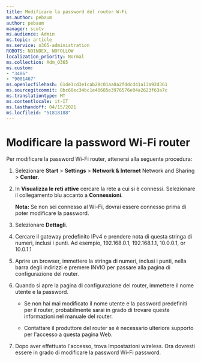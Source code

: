 ```yaml
---
title: Modificare la password del router W-Fi
ms.author: pebaum
author: pebaum
manager: scotv
ms.audience: Admin
ms.topic: article
ms.service: o365-administration
ROBOTS: NOINDEX, NOFOLLOW
localization_priority: Normal
ms.collection: Adm_O365
ms.custom:
- "3486"
- "9001467"
ms.openlocfilehash: 61de1cd3e1cab28c01aa0a2fddcd41a13a92d361
ms.sourcegitcommit: 8bc60ec34bc1e40685e3976576e04a2623f63a7c
ms.translationtype: MT
ms.contentlocale: it-IT
ms.lasthandoff: 04/15/2021
ms.locfileid: "51818188"
---
```

# <a name="change-your-wi-fi-router-password"></a>Modificare la password Wi-Fi router

Per modificare la password Wi-Fi router, attenersi alla seguente procedura:

1. Selezionare **Start**  >  **Settings**  >  **Network & Internet** Network and Sharing  >  **Center**.

2. In **Visualizza le reti attive** cercare la rete a cui si è connessi. Selezionare il collegamento blu accanto a **Connessioni**.<br>

   **Nota:** Se non sei connesso al Wi-Fi, dovrai essere connesso prima di poter modificare la password.

3. Selezionare **Dettagli**.

4. Cercare il gateway predefinito IPv4 e prendere nota di questa stringa di numeri, inclusi i punti. Ad esempio, 192.168.0.1, 192.168.1.1, 10.0.0.1, or 10.0.1.1

5. Aprire un browser, immettere la stringa di numeri, inclusi i punti, nella barra degli indirizzi e premere INVIO per passare alla pagina di configurazione del router.

6. Quando si apre la pagina di configurazione del router, immettere il nome utente e la password.<br>
   - Se non hai mai modificato il nome utente e la password predefiniti per il router, probabilmente sarai in grado di trovare queste informazioni nel manuale del router.

   - Contattare il produttore del router se è necessario ulteriore supporto per l'accesso a questa pagina Web.

7. Dopo aver effettuato l'accesso, trova Impostazioni wireless. Ora dovresti essere in grado di modificare la password Wi-Fi password.
